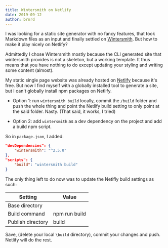 ```yaml
---
title: Wintersmith on Netlify
date: 2019-09-12
author: brnrd
---
```


I was looking for a static site generator with no fancy features, that took Markdown files as an input and finally settled on [Wintersmith][wintersmith].
But how to make it play nicely on Netlify?

Admittedly I chose Wintersmith mostly because the CLI generated site that wintersmith provides is not a skeleton, but a working template. It thus means that you have nothing to do except updating your styling and writing some content (almost).

My static single page website was already hosted on [Netlify][netlify] because it's free.
But now I find myself with a globally installed tool to generate a site, but I can't globally install npm packages on Netlify.

- Option 1: run `wintersmith build` locally, commit the `/build` folder and push the whole thing and point the Netlify build setting to only point at the said folder. Nasty. (That said, it works, I tried)

- Option 2: add `wintersmith` as a dev dependency on the project and add a build npm script.

So in `package.json`, I added:

```json
"devDependencies": {
    "wintersmith": "^2.5.0"
},
"scripts": {
    "build": "wintersmith build"
}
```

The only thing left to do now was to update the Netifly build settings as such:

| Setting           | Value         |
| ----------------- | ------------- |
| Base directory    |               |
| Build command     | npm run build |
| Publish directory | build         |

Save, (delete your local `\build` directory), commit your changes and push. Netlify will do the rest.

[netlify]: https://www.netlify.com/
[wintersmith]: https://github.com/jnordberg/wintersmith
